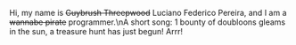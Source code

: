Hi, my name is ~~Guybrush Threepwood~~ Luciano Federico Pereira, and I am a ~~wannabe pirate~~ programmer.\nA short song: 1 bounty of doubloons gleams in the sun, a treasure hunt has just begun! Arrr!
